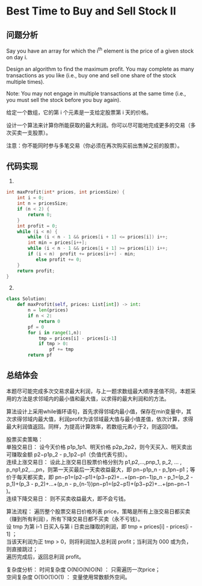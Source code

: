#  Best Time to Buy and Sell Stock II

## 问题分析

Say you have an array for which the i<sup>th</sup> element is the price of a given stock on day i.

Design an algorithm to find the maximum profit. You may complete as many transactions as you like (i.e., buy one and sell one share of the stock multiple times).

Note: You may not engage in multiple transactions at the same time (i.e., you must sell the stock before you buy again).

给定一个数组，它的第 i 个元素是一支给定股票第 i 天的价格。

设计一个算法来计算你所能获取的最大利润。你可以尽可能地完成更多的交易（多次买卖一支股票）。

注意：你不能同时参与多笔交易（你必须在再次购买前出售掉之前的股票）。

## 代码实现

1.
``` C
int maxProfit(int* prices, int pricesSize) {
    int i = 0;
    int n = pricesSize;
    if (n < 2) {
        return 0;
    }
    int profit = 0;
    while (i < n) {
        while (i < n - 1 && prices[i + 1] <= prices[i]) i++;
        int min = prices[i++];
        while (i < n - 1 && prices[i + 1] >= prices[i]) i++;
        if (i < n)  profit += prices[i++] - min;
           else profit += 0;
    }
    return profit;
}
```

2.
```python
class Solution:
    def maxProfit(self, prices: List[int]) -> int:
        n = len(prices)
        if n < 2:
            return 0
        pf = 0
        for i in range(1,n):
            tmp = prices[i] - prices[i-1]
            if tmp > 0:
                pf += tmp
        return pf
```

## 总结体会

本题尽可能完成多次交易求最大利润，与上一题求数组最大顺序差值不同，本题采用的方法是求邻域内的最小值和最大值，以求得的最大利润和的方法。

算法设计上采用while循环语句，首先求得邻域内最小值，保存在min变量中，其次求得邻域内最大值，利润profit为该邻域最大值与最小值差值，依次计算，求得最大利润值返回。同样，为提高计算效率，若数组元素小于2，则返回0值。

股票买卖策略：  
单独交易日： 设今天价格 p1p_1p1​、明天价格 p2p_2p2​，则今天买入、明天卖出可赚取金额 p2−p1p_2 - p_1p2​−p1​ （负值代表亏损）。  
连续上涨交易日： 设此上涨交易日股票价格分别为 p1,p2,...,pnp_1, p_2, ... , p_np1​,p2​,...,pn​，则第一天买最后一天卖收益最大，即 pn−p1p_n - p_1pn​−p1​；等价于每天都买卖，即 pn−p1=(p2−p1)+(p3−p2)+...+(pn−pn−1)p_n - p_1=(p_2 - p_1)+(p_3 - p_2)+...+(p_n - p_{n-1})pn​−p1​=(p2​−p1​)+(p3​−p2​)+...+(pn​−pn−1​)。  
连续下降交易日： 则不买卖收益最大，即不会亏钱。

算法流程：
遍历整个股票交易日价格列表 price，策略是所有上涨交易日都买卖（赚到所有利润），所有下降交易日都不买卖（永不亏钱）。  
设 tmp 为第 i-1 日买入与第 i 日卖出赚取的利润，即 tmp = prices[i] - prices[i - 1] ；  
当该天利润为正 tmp > 0，则将利润加入总利润 profit；当利润为 000 或为负，则直接跳过；  
遍历完成后，返回总利润 profit。

复杂度分析：
时间复杂度 O(N)O(N)O(N) ： 只需遍历一次price；  
空间复杂度 O(1)O(1)O(1) ： 变量使用常数额外空间。









